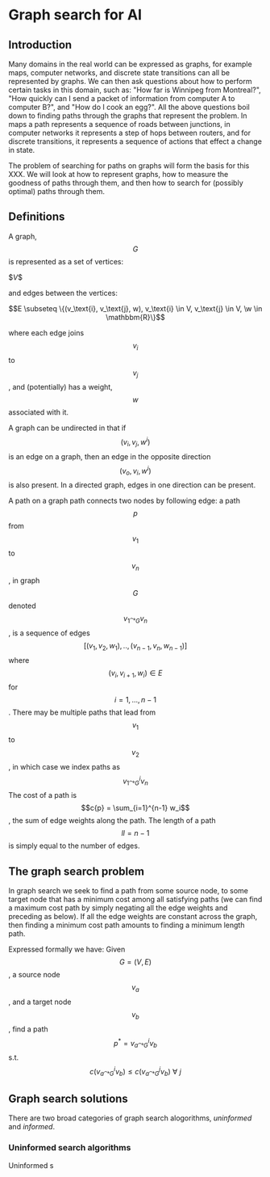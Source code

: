 # Graph search for AI
## Introduction
Many domains in the real world can be expressed as graphs, for example maps, computer networks, and discrete state transitions can all be represented by graphs. We can then ask questions about how to perform certain tasks in this domain, such as: "How far is Winnipeg from Montreal?", "How quickly can I send a packet of information from computer A to computer B?", and "How do I cook an egg?". All the above questions boil down to finding paths through the graphs that represent the problem. In maps a path represents a sequence of roads between junctions, in computer networks it represents a step of hops between routers, and for discrete transitions, it represents a sequence of actions that effect a change in state.

The problem of searching for paths on graphs will form the basis for this XXX. We will look at how to represent graphs, how to measure the goodness of paths through them, and then how to search for (possibly optimal) paths through them.

## Definitions
A graph, $$G$$ is represented as a set of vertices:

$$V\$$

and edges between the vertices:

$$E \subseteq \{(v_\text{i}, v_\text{j}, w), v_\text{i} \in V, v_\text{j} \in V, \w \in \mathbbm{R}\}$$

where each edge joins $$v_i$$ to $$v_j$$, and (potentially) has a weight, $$w$$ associated with it.

A graph can be undirected in that if $$(v_i, v_j, w^i)$$ is an edge on a graph, then an edge in the opposite direction $$(v_o, v_i, w^i)$$ is also present. In a directed graph, edges in one direction can be present.

A path on a graph path connects two nodes by following edge: a path $$p$$ from $$v_1$$ to $$v_n$$, in graph $$G$$ denoted $$v_1\leadsto_G v_n$$, is a sequence of edges $$[(v_1, v_2, w_1), .., (v_{n-1}, v_n, w_{n-1})]$$ where $$(v_i, v_{i+1}, w_i) \in E$$ for $$i=1, ..., n-1$$. There may be multiple paths that lead from $$v_1$$ to $$v_2$$, in which case we index paths as $$v_1 \leadsto_G^i v_n$$ The cost of a path is $$c{p} = \sum_{i=1}^{n-1} w_i$$, the sum of edge weights along the path. The length of a path $$l{l} = {n-1}$$ is simply equal to the number of edges.

## The graph search problem
In graph search we seek to find a path from some source node, to some target node that has a minimum cost among all satisfying paths (we can find a maximum cost path by simply negating all the edge weights and preceding as below). If all the edge weights are constant across the graph, then finding a minimum cost path amounts to finding a minimum length path.

Expressed formally we have: Given $$G = (V, E)$$, a source node $$v_{a}$$, and a target node $$v_{b}$$, find a path $$p^* = v_a\leadsto_G^{i} v_b$$ s.t. $$c(v_a\leadsto_G^{i} v_b) \leq c(v_a\leadsto_G^{j} v_b) \ \forall \ j$$


## Graph search solutions
There are two broad categories of graph search alogorithms, *uninformed* and *informed*.

### Uninformed search algorithms
Uninformed s
